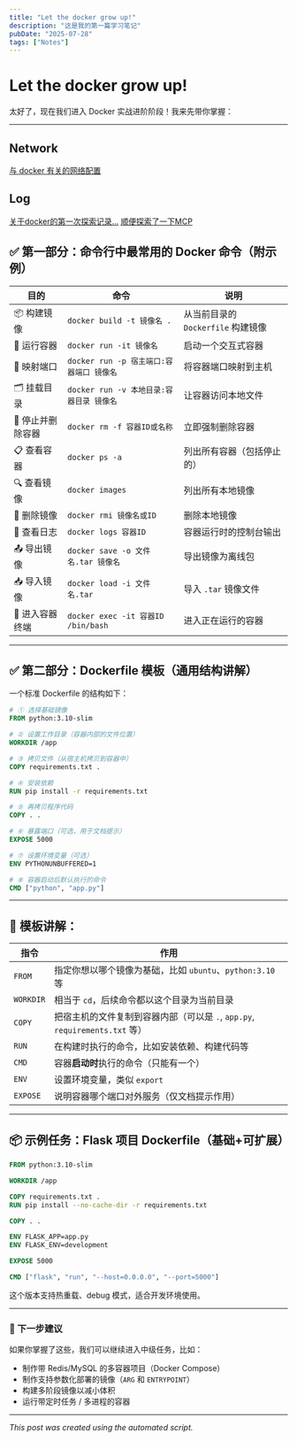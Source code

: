 ```yaml
---
title: "Let the docker grow up!"
description: "这是我的第一篇学习笔记"
pubDate: "2025-07-28"
tags: ["Notes"]
---
```


# Let the docker grow up!
太好了，现在我们进入 Docker 实战进阶阶段！我来先带你掌握：

---


## Network

<!-- - [与docker有关的网络配置](./docker/network.md) -->
[与 docker 有关的网络配置](/blog/docker/Network)

## Log
[关于docker的第一次探索记录…](/blog/docker/log)
[顺便探索了一下MCP](blog/MCP/log)

## ✅ 第一部分：命令行中最常用的 Docker 命令（附示例）

| 目的         | 命令                               | 说明                       |
| ---------- | -------------------------------- | ------------------------ |
| 📦 构建镜像    | `docker build -t 镜像名 .`          | 从当前目录的 `Dockerfile` 构建镜像 |
| 🚀 运行容器    | `docker run -it 镜像名`             | 启动一个交互式容器                |
| 🔌 映射端口    | `docker run -p 宿主端口:容器端口 镜像名`    | 将容器端口映射到主机               |
| 🗂️ 挂载目录   | `docker run -v 本地目录:容器目录 镜像名`    | 让容器访问本地文件                |
| 🧼 停止并删除容器 | `docker rm -f 容器ID或名称`           | 立即强制删除容器                 |
| 📋 查看容器    | `docker ps -a`                   | 列出所有容器（包括停止的）            |
| 🔍 查看镜像    | `docker images`                  | 列出所有本地镜像                 |
| 🧹 删除镜像    | `docker rmi 镜像名或ID`              | 删除本地镜像                   |
| 🧾 查看日志    | `docker logs 容器ID`               | 容器运行时的控制台输出              |
| 📤 导出镜像    | `docker save -o 文件名.tar 镜像名`     | 导出镜像为离线包                 |
| 📥 导入镜像    | `docker load -i 文件名.tar`         | 导入 `.tar` 镜像文件           |
| 🔧 进入容器终端  | `docker exec -it 容器ID /bin/bash` | 进入正在运行的容器                |

---

## ✅ 第二部分：Dockerfile 模板（通用结构讲解）

一个标准 Dockerfile 的结构如下：

```dockerfile
# ① 选择基础镜像
FROM python:3.10-slim

# ② 设置工作目录（容器内部的文件位置）
WORKDIR /app

# ③ 拷贝文件（从宿主机拷贝到容器中）
COPY requirements.txt .

# ④ 安装依赖
RUN pip install -r requirements.txt

# ⑤ 再拷贝程序代码
COPY . .

# ⑥ 暴露端口（可选，用于文档提示）
EXPOSE 5000

# ⑦ 设置环境变量（可选）
ENV PYTHONUNBUFFERED=1

# ⑧ 容器启动后默认执行的命令
CMD ["python", "app.py"]
```

---

## 🔧 模板讲解：

| 指令        | 作用                                                      |
| --------- | ------------------------------------------------------- |
| `FROM`    | 指定你想以哪个镜像为基础，比如 `ubuntu`、`python:3.10` 等                |
| `WORKDIR` | 相当于 `cd`，后续命令都以这个目录为当前目录                                |
| `COPY`    | 把宿主机的文件复制到容器内部（可以是 `.`, `app.py`, `requirements.txt` 等） |
| `RUN`     | 在构建时执行的命令，比如安装依赖、构建代码等                                  |
| `CMD`     | 容器**启动时**执行的命令（只能有一个）                                   |
| `ENV`     | 设置环境变量，类似 `export`                                      |
| `EXPOSE`  | 说明容器哪个端口对外服务（仅文档提示作用）                                   |

---

## 📦 示例任务：Flask 项目 Dockerfile（基础+可扩展）

```dockerfile
FROM python:3.10-slim

WORKDIR /app

COPY requirements.txt .
RUN pip install --no-cache-dir -r requirements.txt

COPY . .

ENV FLASK_APP=app.py
ENV FLASK_ENV=development

EXPOSE 5000

CMD ["flask", "run", "--host=0.0.0.0", "--port=5000"]
```

这个版本支持热重载、debug 模式，适合开发环境使用。

---

### 🚀 下一步建议

如果你掌握了这些，我们可以继续进入中级任务，比如：

* 制作带 Redis/MySQL 的多容器项目（Docker Compose）
* 制作支持参数化部署的镜像（`ARG` 和 `ENTRYPOINT`）
* 构建多阶段镜像以减小体积
* 运行带定时任务 / 多进程的容器



---

*This post was created using the automated script.*
